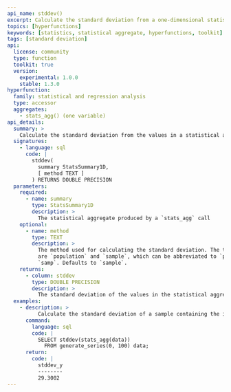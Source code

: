 ```yaml
---
api_name: stddev()
excerpt: Calculate the standard deviation from a one-dimensional statistical aggregate
topics: [hyperfunctions]
keywords: [statistics, statistical aggregate, hyperfunctions, toolkit]
tags: [standard deviation]
api:
  license: community
  type: function
  toolkit: true
  version:
    experimental: 1.0.0
    stable: 1.3.0
hyperfunction:
  family: statistical and regression analysis
  type: accessor
  aggregates:
    - stats_agg() (one variable)
api_details:
  summary: >
    Calculate the standard deviation from the values in a statistical aggregate.
  signatures:
    - language: sql
      code: |
        stddev(
          summary StatsSummary1D,
          [ method TEXT ]
        ) RETURNS DOUBLE PRECISION
  parameters:
    required:
      - name: summary
        type: StatsSummary1D
        description: >
          The statistical aggregate produced by a `stats_agg` call
    optional:
      - name: method
        type: TEXT
        description: >
          The method used for calculating the standard deviation. The two options
          are `population` and `sample`, which can be abbreviated to `pop` or
          `samp`. Defaults to `sample`.
    returns:
      - column: stddev
        type: DOUBLE PRECISION
        description: >
          The standard deviation of the values in the statistical aggregate
  examples:
    - description: >
          Calculate the standard deviation of a sample containing the integers from 0 to 100.
      command:  
        language: sql
        code: |
          SELECT stddev(stats_agg(data))
            FROM generate_series(0, 100) data;
      return:
        code: |
          stddev_y
          --------
          29.3002
---
```


